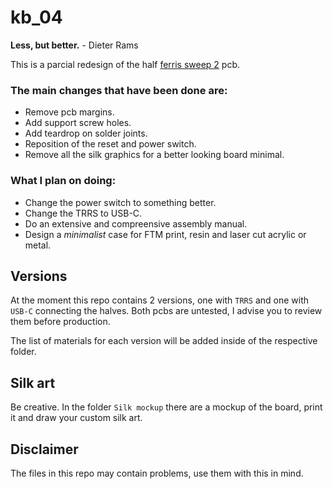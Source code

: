 # kb_04

**Less, but better.** - Dieter Rams

This is a parcial redesign of the half [ferris sweep 2](https://github.com/davidphilipbarr/Sweep) pcb.

### The main changes that have been done are:

- Remove pcb margins.
- Add support screw holes.
- Add teardrop on solder joints.
- Reposition of the reset and power switch.
- Remove all the silk graphics for a better looking board minimal.

### What I plan on doing:

- Change the power switch to something better.
- Change the TRRS to USB-C.
- Do an extensive and compreensive assembly manual.
- Design a _minimalist_ case for FTM print, resin and laser cut acrylic or metal.

## Versions

At the moment this repo contains 2 versions, one with `TRRS` and one with `USB-C` connecting the halves. Both pcbs are untested, I advise you to review them before production.

The list of materials for each version will be added inside of the respective folder.

## Silk art

Be creative. In the folder `Silk mockup` there are a mockup of the board, print it and draw your custom silk art.

## Disclaimer

The files in this repo may contain problems, use them with this in mind.
